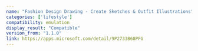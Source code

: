 ```yaml
---
name: "Fashion Design Drawing - Create Sketches & Outfit Illustrations"
categories: ['lifestyle']
compatibility: emulation
display_result: "Compatible"
version_from: "1.1.0"
link: https://apps.microsoft.com/detail/9P2733B68PFG
---
```

